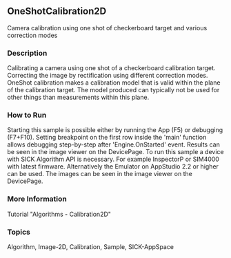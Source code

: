 ## OneShotCalibration2D
Camera calibration using one shot of checkerboard target and various correction modes

### Description
Calibrating a camera using one shot of a checkerboard calibration target.
Correcting the image by rectification using different correction modes.
OneShot calibration makes a calibration model that is valid within
the plane of the calibration target. The model produced can typically
not be used for other things than measurements within this plane.

### How to Run
Starting this sample is possible either by running the App (F5) or
debugging (F7+F10). Setting breakpoint on the first row inside the 'main'
function allows debugging step-by-step after 'Engine.OnStarted' event.
Results can be seen in the image viewer on the DevicePage.
To run this sample a device with SICK Algorithm API is necessary.
For example InspectorP or SIM4000 with latest firmware. Alternatively the
Emulator on AppStudio 2.2 or higher can be used. The images can be seen in the
image viewer on the DevicePage.

### More Information
Tutorial "Algorithms - Calibration2D"

### Topics
Algorithm, Image-2D, Calibration, Sample, SICK-AppSpace